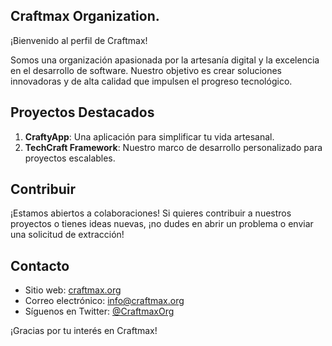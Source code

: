 ## Craftmax Organization.

¡Bienvenido al perfil de Craftmax!

Somos una organización apasionada por la artesanía digital y la excelencia en el desarrollo de software. Nuestro objetivo es crear soluciones innovadoras y de alta calidad que impulsen el progreso tecnológico.

## Proyectos Destacados

1. **CraftyApp**: Una aplicación para simplificar tu vida artesanal.
2. **TechCraft Framework**: Nuestro marco de desarrollo personalizado para proyectos escalables.

## Contribuir

¡Estamos abiertos a colaboraciones! Si quieres contribuir a nuestros proyectos o tienes ideas nuevas, ¡no dudes en abrir un problema o enviar una solicitud de extracción!

## Contacto

- Sitio web: [craftmax.org](https://www.craftmax.org)
- Correo electrónico: info@craftmax.org
- Síguenos en Twitter: [@CraftmaxOrg](https://twitter.com/CraftmaxOrg)

¡Gracias por tu interés en Craftmax!
